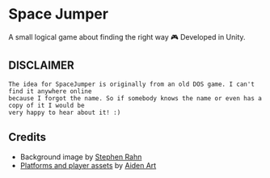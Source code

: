 # Space Jumper

A small logical game about finding the right way 🎮 Developed in Unity.

## DISCLAIMER

```
The idea for SpaceJumper is originally from an old DOS game. I can't find it anywhere online
because I forgot the name. So if somebody knows the name or even has a copy of it I would be
very happy to hear about it! :)
```

## Credits

- Background image by [Stephen Rahn](https://stocksnap.io/author/srahn)
- [Platforms and player assets](https://assetstore.unity.com/packages/2d/characters/free-pixel-space-platform-pack-146318) by [Aiden Art](https://assetstore.unity.com/publishers/42637)
